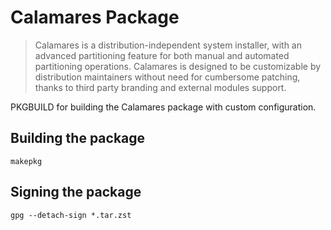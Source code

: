 # Calamares Package

> Calamares is a distribution-independent system installer, with an advanced partitioning
> feature for both manual and automated partitioning operations. Calamares is designed to
> be customizable by distribution maintainers without need for cumbersome patching,
> thanks to third party branding and external modules support.

PKGBUILD for building the Calamares package with custom configuration.

## Building the package

```
makepkg
```

## Signing the package

```
gpg --detach-sign *.tar.zst
```